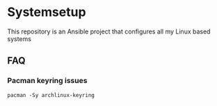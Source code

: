 # Systemsetup

This repository is an Ansible project that configures all my Linux based systems

## FAQ

### Pacman keyring issues

    pacman -Sy archlinux-keyring